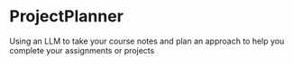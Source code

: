 # ProjectPlanner
Using an LLM to take your course notes and plan an approach to help you complete your assignments or projects
